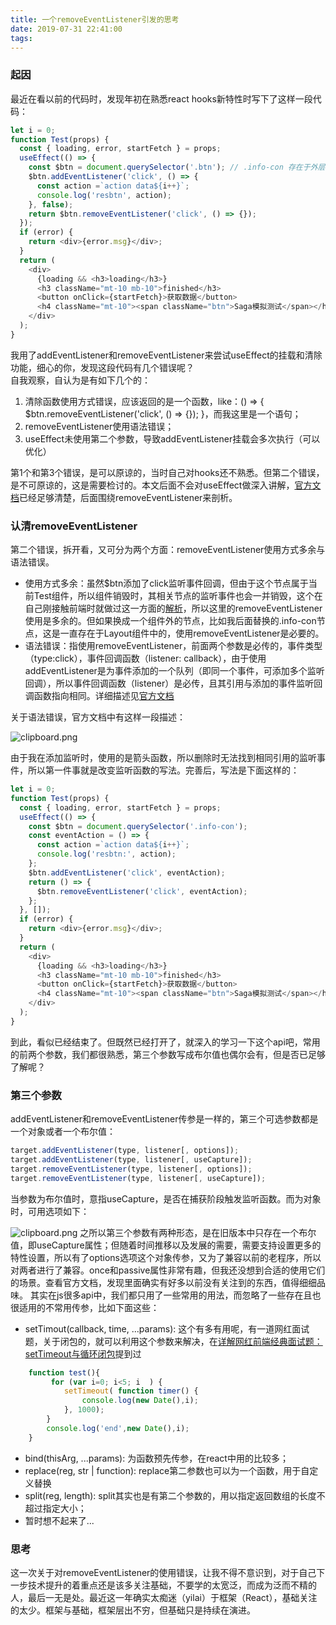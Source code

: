 ```yaml
---
title: 一个removeEventListener引发的思考
date: 2019-07-31 22:41:00
tags:
---
```

### 起因
最近在看以前的代码时，发现年初在熟悉react hooks新特性时写下了这样一段代码：
```javascript
let i = 0;
function Test(props) {
  const { loading, error, startFetch } = props;
  useEffect(() => {
    const $btn = document.querySelector('.btn'); // .info-con 存在于外层的dom中
    $btn.addEventListener('click', () => {
      const action =`action data${i++}`;
      console.log('resbtn', action);
    }, false);
    return $btn.removeEventListener('click', () => {});
  });
  if (error) {
    return <div>{error.msg}</div>;
  }
  return (
    <div>
      {loading && <h3>loading</h3>}
      <h3 className="mt-10 mb-10">finished</h3>
      <button onClick={startFetch}>获取数据</button>
      <h4 className="mt-10"><span className="btn">Saga模拟测试</span></h4>
    </div>
  );
}
```
我用了addEventListener和removeEventListener来尝试useEffect的挂载和清除功能，细心的你，发现这段代码有几个错误呢？  
自我观察，自认为是有如下几个的：
 1. 清除函数使用方式错误，应该返回的是一个函数，like：() => { $btn.removeEventListener('click', () => {}); }，而我这里是一个语句；
 2. removeEventListener使用语法错误；
 3. useEffect未使用第二个参数，导致addEventListener挂载会多次执行（可以优化）  

第1个和第3个错误，是可以原谅的，当时自己对hooks还不熟悉。但第二个错误，是不可原谅的，这是需要检讨的。本文后面不会对useEffect做深入讲解，[官方文档][1]已经足够清楚，后面围绕removeEventListener来剖析。
### 认清removeEventListener 
第二个错误，拆开看，又可分为两个方面：removeEventListener使用方式多余与语法错误。  
 - 使用方式多余：虽然$btn添加了click监听事件回调，但由于这个节点属于当前Test组件，所以组件销毁时，其相关节点的监听事件也会一并销毁，这个在自己刚接触前端时就做过这一方面的[解析][2]，所以这里的removeEventListener使用是多余的。但如果换成一个组件外的节点，比如我后面替换的.info-con节点，这是一直存在于Layout组件中的，使用removeEventListener是必要的。
 - 语法错误：指使用removeEventListener，前面两个参数是必传的，事件类型（type:click），事件回调函数（listener: callback），由于使用addEventListener是为事件添加的一个队列（即同一个事件，可添加多个监听回调），所以事件回调函数（listener）是必传，且其引用与添加的事件监听回调函数指向相同。详细描述见[官方文档][3]  

关于语法错误，官方文档中有这样一段描述：  

![clipboard.png][5]

由于我在添加监听时，使用的是箭头函数，所以删除时无法找到相同引用的监听事件，所以第一件事就是改变监听函数的写法。完善后，写法是下面这样的：
```javascript
let i = 0;
function Test(props) {
  const { loading, error, startFetch } = props;
  useEffect(() => {
    const $btn = document.querySelector('.info-con');
    const eventAction = () => {
      const action =`action data${i++}`;
      console.log('resbtn:', action);
    };
    $btn.addEventListener('click', eventAction);
    return () => {
      $btn.removeEventListener('click', eventAction);
    };
  }, []);
  if (error) {
    return <div>{error.msg}</div>;
  }
  return (
    <div>
      {loading && <h3>loading</h3>}
      <h3 className="mt-10 mb-10">finished</h3>
      <button onClick={startFetch}>获取数据</button>
      <h4 className="mt-10"><span className="btn">Saga模拟测试</span></h4>
    </div>
  );
}
```
到此，看似已经结束了。但既然已经打开了，就深入的学习一下这个api吧，常用的前两个参数，我们都很熟悉，第三个参数写成布尔值也偶尔会有，但是否已足够了解呢？
### 第三个参数
addEventListener和removeEventListener传参是一样的，第三个可选参数都是一个对象或者一个布尔值：
```javascript
target.addEventListener(type, listener[, options]);
target.addEventListener(type, listener[, useCapture]);
target.removeEventListener(type, listener[, options]);
target.removeEventListener(type, listener[, useCapture]);
```
当参数为布尔值时，意指useCapture，是否在捕获阶段触发监听函数。而为对象时，可用选项如下：  

![clipboard.png][6]
之所以第三个参数有两种形态，是在旧版本中只存在一个布尔值，即useCapture属性；但随着时间推移以及发展的需要，需要支持设置更多的特性设置，所以有了options选项这个对象传参，又为了兼容以前的老程序，所以对两者进行了兼容。once和passive属性非常有趣，但我还没想到合适的使用它们的场景。查看官方文档，发现里面确实有好多以前没有关注到的东西，值得细细品味。
其实在js很多api中，我们都只用了一些常用的用法，而忽略了一些存在且也很适用的不常用传参，比如下面这些：
 - setTimout(callback, time, ...params): 这个有多有用呢，有一道网红面试题，关于闭包的，就可以利用这个参数来解决，在[详解网红前端经典面试题：setTimeout与循环闭包][4]提到过
```javascript
    function test(){
         for (var i=0; i<5; i  ) {
            setTimeout( function timer() {
                console.log(new Date(),i);
            }, 1000);
        }
        console.log('end',new Date(),i);
    }
```
 - bind(thisArg, ...params): 为函数预先传参，在react中用的比较多；
 - replace(reg, str | function): replace第二参数也可以为一个函数，用于自定义替换
 - split(reg, length): split其实也是有第二个参数的，用以指定返回数组的长度不超过指定大小；
 - 暂时想不起来了...  

### 思考
这一次关于对removeEventListener的使用错误，让我不得不意识到，对于自己下一步技术提升的着重点还是该多关注基础，不要学的太宽泛，而成为泛而不精的人，最后一无是处。最近这一年确实太痴迷（yilai）于框架（React），基础关注的太少。框架与基础，框架层出不穷，但基础只是持续在演进。


  [1]: https://react.docschina.org/docs/hooks-effect.html
  [2]: http://closertb.site/2017/11/JS%E4%B8%AD%E7%9A%84%E4%BA%8B%E4%BB%B6%E7%BB%91%E5%AE%9A%EF%BC%8C%E9%80%A0%E6%88%90%E7%9A%84%E7%A8%8B%E5%BA%8F%E9%87%8D%E5%A4%8D%E6%89%A7%E8%A1%8C/
  [3]: https://developer.mozilla.org/zh-CN/docs/Web/API/EventTarget/removeEventListener
  [4]: http://closertb.site/2017/06/%E8%AF%A6%E8%A7%A3%E7%BD%91%E7%BA%A2%E5%89%8D%E7%AB%AF%E7%BB%8F%E5%85%B8%E9%9D%A2%E8%AF%95%E9%A2%98%EF%BC%9AsetTimeout%E4%B8%8E%E5%BE%AA%E7%8E%AF%E9%97%AD%E5%8C%85/
 [5]: https://image-static.segmentfault.com/272/691/2726919146-5d46418e50c5d_articlex
 [6]:https://image-static.segmentfault.com/237/964/2379647791-5d468e6c02e82_articlex